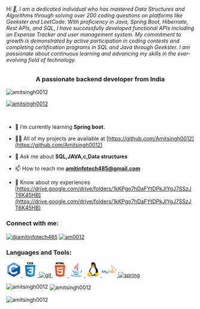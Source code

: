 <h1 align="center"></h1><h6>Hi 👋, I am a dedicated individual who has mastered Data Structures and Algorithms through solving over 200 coding questions on platforms like Geekster and LeetCode. With proficiency in Java, Spring Boot, Hibernate, Rest APIs, and SQL, I have successfully developed functional APIs including an Expense Tracker and user management system. My commitment to growth is demonstrated by active participation in coding contests and completing certification programs in SQL and Java through Geekster. I am passionate about continuous learning and advancing my skills in the ever-evolving field of technology.</h6>
<h3 align="center">A passionate backend developer from India</h3>

<p align="left"> <img src="https://komarev.com/ghpvc/?username=amitsingh0012&label=Profile%20views&color=0e75b6&style=flat" alt="amitsingh0012" /> </p>

<p align="left"> <a href="https://github.com/ryo-ma/github-profile-trophy"><img src="https://github-profile-trophy.vercel.app/?username=amitsingh0012" alt="amitsingh0012" /></a> </p>

<p align="left"> <a href="https://twitter.com/" target="blank"><img src="https://img.shields.io/twitter/follow/?logo=twitter&style=for-the-badge" alt="" /></a> </p>

- 🌱 I’m currently learning **Spring boot.**

- 👨‍💻 All of my projects are available at [https://github.com/Amitsingh0012](https://github.com/Amitsingh0012)

- 💬 Ask me about **SQL,JAVA,c,Data structures**

- 📫 How to reach me **amitinfotech485@gmail.com**

- 📄 Know about my experiences [https://drive.google.com/drive/folders/1kKPgo7hDaFYtDPkJIYgJ7SSzJT6K45HB](https://drive.google.com/drive/folders/1kKPgo7hDaFYtDPkJIYgJ7SSzJT6K45HB)

<h3 align="left">Connect with me:</h3>
<p align="left">
<a href="https://www.hackerrank.com/@amitinfotech485" target="blank"><img align="center" src="https://raw.githubusercontent.com/rahuldkjain/github-profile-readme-generator/master/src/images/icons/Social/hackerrank.svg" alt="@amitinfotech485" height="30" width="40" /></a>
<a href="https://www.leetcode.com/am0012" target="blank"><img align="center" src="https://raw.githubusercontent.com/rahuldkjain/github-profile-readme-generator/master/src/images/icons/Social/leet-code.svg" alt="am0012" height="30" width="40" /></a>
</p>

<h3 align="left">Languages and Tools:</h3>
<p align="left"> <a href="https://www.cprogramming.com/" target="_blank" rel="noreferrer"> <img src="https://raw.githubusercontent.com/devicons/devicon/master/icons/c/c-original.svg" alt="c" width="40" height="40"/> </a> <a href="https://www.w3schools.com/css/" target="_blank" rel="noreferrer"> <img src="https://raw.githubusercontent.com/devicons/devicon/master/icons/css3/css3-original-wordmark.svg" alt="css3" width="40" height="40"/> </a> <a href="https://git-scm.com/" target="_blank" rel="noreferrer"> <img src="https://www.vectorlogo.zone/logos/git-scm/git-scm-icon.svg" alt="git" width="40" height="40"/> </a> <a href="https://www.w3.org/html/" target="_blank" rel="noreferrer"> <img src="https://raw.githubusercontent.com/devicons/devicon/master/icons/html5/html5-original-wordmark.svg" alt="html5" width="40" height="40"/> </a> <a href="https://www.java.com" target="_blank" rel="noreferrer"> <img src="https://raw.githubusercontent.com/devicons/devicon/master/icons/java/java-original.svg" alt="java" width="40" height="40"/> </a> <a href="https://www.linux.org/" target="_blank" rel="noreferrer"> <img src="https://raw.githubusercontent.com/devicons/devicon/master/icons/linux/linux-original.svg" alt="linux" width="40" height="40"/> </a> <a href="https://www.mysql.com/" target="_blank" rel="noreferrer"> <img src="https://raw.githubusercontent.com/devicons/devicon/master/icons/mysql/mysql-original-wordmark.svg" alt="mysql" width="40" height="40"/> </a> <a href="https://spring.io/" target="_blank" rel="noreferrer"> <img src="https://www.vectorlogo.zone/logos/springio/springio-icon.svg" alt="spring" width="40" height="40"/> </a> </p>

<p><img align="left" src="https://github-readme-stats.vercel.app/api/top-langs?username=amitsingh0012&show_icons=true&locale=en&layout=compact" alt="amitsingh0012" /></p>

<p>&nbsp;<img align="center" src="https://github-readme-stats.vercel.app/api?username=amitsingh0012&show_icons=true&locale=en" alt="amitsingh0012" /></p>

<p><img align="center" src="https://github-readme-streak-stats.herokuapp.com/?user=amitsingh0012&" alt="amitsingh0012" /></p>
